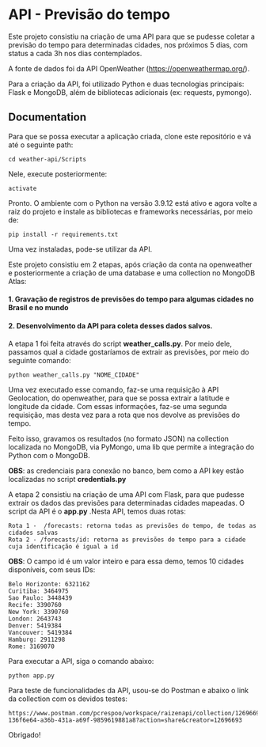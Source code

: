 # API - Previsão do tempo

Este projeto consistiu na criação de uma API para que se pudesse coletar a previsão do tempo para determinadas cidades, nos próximos 5 dias, com status a cada 3h nos dias contemplados.

A fonte de dados foi da API OpenWeather (https://openweathermap.org/).

Para a criação da API, foi utilizado Python e duas tecnologias principais: Flask e MongoDB, além de bibliotecas adicionais (ex: requests, pymongo).

## Documentation
Para que se possa executar a aplicação criada, clone este repositório e vá até o seguinte path:
```
cd weather-api/Scripts
```
Nele, execute posteriormente:
```
activate
```
Pronto. O ambiente com o Python na versão 3.9.12 está ativo e agora volte a raiz do projeto e instale as bibliotecas e frameworks necessárias, por meio de:
```
pip install -r requirements.txt
```
Uma vez instaladas, pode-se utilizar da API.

Este projeto consistiu em 2 etapas, após criação da conta na openweather e posteriormente a criação de uma database e uma collection no MongoDB Atlas:
#### 1. Gravação de registros de previsões do tempo para algumas cidades no Brasil e no mundo
#### 2. Desenvolvimento da API para coleta desses dados salvos.

A etapa 1 foi feita através do script **weather_calls.py**. Por meio dele, passamos qual a cidade gostaríamos de extrair as previsões, por meio do seguinte comando:
```
python weather_calls.py "NOME_CIDADE"
```
Uma vez executado esse comando, faz-se uma requisição à API Geolocation, do openweather, para que se possa extrair a latitude e longitude da cidade. Com essas informações, faz-se uma segunda requisição, mas desta vez para a rota que nos devolve as previsões do tempo.

Feito isso, gravamos os resultados (no formato JSON) na collection localizada no MongoDB, via PyMongo, uma lib que permite a integração do Python com o MongoDB. 

**OBS**: as credenciais para conexão no banco, bem como a API key estão localizadas no script **credentials.py**

A etapa 2 consistiu na criação de uma API com Flask, para que pudesse extrair os dados das previsões para determinadas cidades mapeadas. O script da API é o **app.py** .Nesta API, temos duas rotas:
```
Rota 1 -  /forecasts: retorna todas as previsões do tempo, de todas as cidades salvas
Rota 2 - /forecasts/id: retorna as previsões do tempo para a cidade cuja identificação é igual a id
```
**OBS**: O campo id é um valor inteiro e para essa demo, temos 10 cidades disponíveis, com seus IDs:
```
Belo Horizonte: 6321162
Curitiba: 3464975
Sao Paulo: 3448439
Recife: 3390760
New York: 3390760
London: 2643743
Denver: 5419384
Vancouver: 5419384
Hamburg: 2911298
Rome: 3169070
```
Para executar a API, siga o comando abaixo:
```
python app.py
```
Para teste de funcionalidades da API, usou-se do Postman e abaixo o link da collection com os devidos testes:
```
https://www.postman.com/pcrespoo/workspace/raizenapi/collection/12696693-136f6e64-a36b-431a-a69f-9859619881a8?action=share&creator=12696693
```
Obrigado!